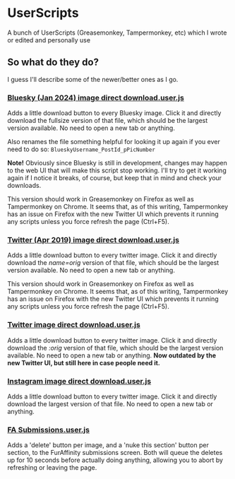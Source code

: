 # UserScripts
A bunch of UserScripts (Greasemonkey, Tampermonkey, etc) which I wrote or edited and personally use

## So what do they do?
I guess I'll describe some of the newer/better ones as I go.

### [Bluesky (Jan 2024) image direct download.user.js](https://stelardactek.github.io/UserScripts/Bluesky%20(Jan%202024)%20image%20direct%20download.user.js)
Adds a little download button to every Bluesky image. Click it and directly download the fullsize version of that file, which should be the largest version available. No need to open a new tab or anything.

Also renames the file something helpful for looking it up again if you ever need to do so: `BlueskyUsername_PostId_pPicNumber`

**Note!** Obviously since Bluesky is still in development, changes may happen to the web UI that will make this script stop working. I'll try to get it working again if I notice it breaks, of course, but keep that in mind and check your downloads.

This version should work in Greasemonkey on Firefox as well as Tampermonkey on Chrome. It seems that, as of this writing, Tampermonkey has an issue on Firefox with the new Twitter UI which prevents it running any scripts unless you force refresh the page (Ctrl+F5).

### [Twitter (Apr 2019) image direct download.user.js](https://stelardactek.github.io/UserScripts/Twitter%20(Apr%202019)%20image%20direct%20download.user.js)
Adds a little download button to every twitter image. Click it and directly download the *name=orig* version of that file, which should be the largest version available. No need to open a new tab or anything.

This version should work in Greasemonkey on Firefox as well as Tampermonkey on Chrome. It seems that, as of this writing, Tampermonkey has an issue on Firefox with the new Twitter UI which prevents it running any scripts unless you force refresh the page (Ctrl+F5).

### [Twitter image direct download.user.js](https://github.com/StelardActek/UserScripts/raw/master/Twitter%20image%20direct%20download.user.js)
Adds a little download button to every twitter image. Click it and directly download the *:orig* version of that file, which should be the largest version available. No need to open a new tab or anything. **Now outdated by the new Twitter UI, but still here in case people need it.**

### [Instagram image direct download.user.js](https://github.com/StelardActek/UserScripts/raw/master/Instagram%20image%20direct%20download.user.js)
Adds a little download button to every twitter image. Click it and directly download the largest version of that file. No need to open a new tab or anything.

### [FA Submissions.user.js](https://stelardactek.github.io/UserScripts/FA%20Submissions.user.js)
Adds a 'delete' button per image, and a 'nuke this section' button per section, to the FurAffinity submissions screen. Both will queue the deletes up for 10 seconds before actually doing anything, allowing you to abort by refreshing or leaving the page.
